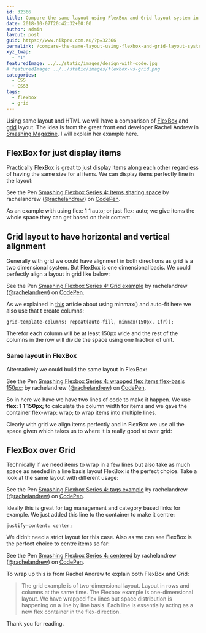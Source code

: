 ```yaml
---
id: 32366
title: Compare the same layout using FlexBox and Grid layout system in CSS
date: 2018-10-07T20:42:32+00:00
author: admin
layout: post
guid: https://www.nikpro.com.au/?p=32366
permalink: /compare-the-same-layout-using-flexbox-and-grid-layout-system-in-css/
xyz_twap:
  - "1"
featuredImage: ../../static/images/design-with-code.jpg
# featuredImage: ../../static/images/flexbox-vs-grid.png
categories:
  - CSS
  - CSS3
tags:
  - flexbox
  - grid
---
```

Using same layout and HTML we will have a comparison of [FlexBox](https://www.nikpro.com.au/flexbox-explained-in-a-simple-way-with-examples-part-1/) and [grid](https://www.nikpro.com.au/exciting-mondrian-grid-layout-explained-with-an-example-part-1/) layout. The idea is from the great front end developer Rachel Andrew in <a href="https://www.smashingmagazine.com/2018/10/flexbox-use-cases/?utm_source=Responsive+Design+Weekly&utm_campaign=aede0b16e0-RWD_Newsletter_329&utm_medium=email&utm_term=0_df65b6d7c8-aede0b16e0-59048533&mc_cid=aede0b16e0&mc_eid=6f8be64191" target="_blank" rel="noopener noreferrer">Smashing Magazine</a>. I will explain her example here.

## FlexBox for just display items

Practically FlexBox is great to just display items along each other regardless of having the same size for al items. We can display items perfectly fine in the layout:

<p data-height="265" data-theme-id="0" data-slug-hash="EdPjgE" data-default-tab="css,result" data-user="rachelandrew" data-pen-title="Smashing Flexbox Series 4: Items sharing space" class="codepen">
  See the Pen <a href="https://codepen.io/rachelandrew/pen/EdPjgE/">Smashing Flexbox Series 4: Items sharing space</a> by rachelandrew (<a href="https://codepen.io/rachelandrew">@rachelandrew</a>) on <a href="https://codepen.io">CodePen</a>.
</p>

As an example with using flex: 1 1 auto; or just flex: auto; we give items the whole space they can get based on their content.

## Grid layout to have horizontal and vertical alignment

Generally with grid we could have alignment in both directions as grid is a two dimensional system. But FlexBox is one dimensional basis. We could perfectly align a layout in grid like below:

<p data-height="400" data-theme-id="0" data-slug-hash="LgGVyX" data-default-tab="html,result" data-user="rachelandrew" data-pen-title="Smashing Flexbox Series 4: Grid example" class="codepen">
  See the Pen <a href="https://codepen.io/rachelandrew/pen/LgGVyX/">Smashing Flexbox Series 4: Grid example</a> by rachelandrew (<a href="https://codepen.io/rachelandrew">@rachelandrew</a>) on <a href="https://codepen.io">CodePen</a>.
</p>

As we explained in [this](https://www.nikpro.com.au/build-responsive-css-grid-layouts-using-minmax-with-auto-fill-and-auto-fit/) article about using minmax() and auto-fit here we also use that t create columns:


```
grid-template-columns: repeat(auto-fill, minmax(150px, 1fr));
```


Therefor each column will be at least 150px wide and the rest of the columns in the row will divide the space using one fraction of unit.

### Same layout in FlexBox

Alternatively we could build the same layout in FlexBox:

<p data-height="400" data-theme-id="0" data-slug-hash="vVLOZq" data-default-tab="html,result" data-user="rachelandrew" data-pen-title="Smashing Flexbox Series 4: wrapped flex items flex-basis 150px;" class="codepen">
  See the Pen <a href="https://codepen.io/rachelandrew/pen/vVLOZq/">Smashing Flexbox Series 4: wrapped flex items flex-basis 150px;</a> by rachelandrew (<a href="https://codepen.io/rachelandrew">@rachelandrew</a>) on <a href="https://codepen.io">CodePen</a>.
</p>

So in here we have we have two lines of code to make it happen. We use **flex: 1 1 150px;** to calculate the column width for items and we gave the container flex-wrap: wrap; to wrap items into multiple lines.

Clearly with grid we align items perfectly and in FlexBox we use all the space given which takes us to where it is really good at over grid: 

## FlexBox over Grid

Technically if we need items to wrap in a few lines but also take as much space as needed in a line basis layout FlexBox is the perfect choice. Take a look at the same layout with different usage:

<p data-height="400" data-theme-id="0" data-slug-hash="EdPVNz" data-default-tab="css,result" data-user="rachelandrew" data-pen-title="Smashing Flexbox Series 4: tags example" class="codepen">
  See the Pen <a href="https://codepen.io/rachelandrew/pen/EdPVNz/">Smashing Flexbox Series 4: tags example</a> by rachelandrew (<a href="https://codepen.io/rachelandrew">@rachelandrew</a>) on <a href="https://codepen.io">CodePen</a>.
</p>

Ideally this is great for tag management and category based links for example. We just added this line to the container to make it centre:


```
justify-content: center;
```


We didn&#8217;t need a strict layout for this case. Also as we can see FlexBox is the perfect choice to centre items so far:

<p data-height="265" data-theme-id="0" data-slug-hash="BqjoxY" data-default-tab="css,result" data-user="rachelandrew" data-pen-title="Smashing Flexbox Series 4: centered" class="codepen">
  See the Pen <a href="https://codepen.io/rachelandrew/pen/BqjoxY/">Smashing Flexbox Series 4: centered</a> by rachelandrew (<a href="https://codepen.io/rachelandrew">@rachelandrew</a>) on <a href="https://codepen.io">CodePen</a>.
</p>

To wrap up this is from Rachel Andrew to explain both FlexBox and Grid:

<blockquote class="wp-block-quote">
  <p>
    The grid example is of two-dimensional layout. Layout in rows and columns at the same time. The Flexbox example is one-dimensional layout. We have wrapped flex lines but space distribution is happening on a line by line basis. Each line is essentially acting as a new flex container in the flex-direction.
  </p>
</blockquote>

Thank you for reading.
